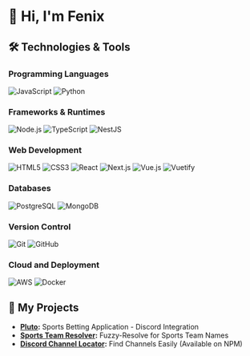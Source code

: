 # 👋 Hi, I'm Fenix

## 🛠️ Technologies & Tools

### Programming Languages
![JavaScript](https://img.shields.io/badge/-JavaScript-F7DF1E?logo=javascript&logoColor=white&style=flat-square)
![Python](https://img.shields.io/badge/-Python-3776AB?logo=python&logoColor=white&style=flat)

### Frameworks & Runtimes
![Node.js](https://img.shields.io/badge/-Node.js-339933?logo=node.js&logoColor=white&style=flat-square)
![TypeScript](https://img.shields.io/badge/-TypeScript-007ACC?logo=typescript&logoColor=white&style=flat-square)
![NestJS](https://img.shields.io/badge/-NestJS-E0234E?logo=nestjs&logoColor=white&style=flat-square)

### Web Development
![HTML5](https://img.shields.io/badge/-HTML5-E34F26?logo=html5&logoColor=white&style=flat-square)
![CSS3](https://img.shields.io/badge/-CSS3-1572B6?logo=css3&logoColor=white&style=flat-square)
![React](https://img.shields.io/badge/-React-61DAFB?logo=react&logoColor=white&style=flat-square)
![Next.js](https://img.shields.io/badge/-Next.js-000000?logo=next.js&logoColor=white&style=flat-square)
![Vue.js](https://img.shields.io/badge/-Vue.js-4FC08D?logo=vue.js&logoColor=white&style=flat-square)
![Vuetify](https://img.shields.io/badge/-Vuetify-1867C0?logo=vuetify&logoColor=white&style=flat-square)

### Databases
![PostgreSQL](https://img.shields.io/badge/-PostgreSQL-336791?logo=postgresql&logoColor=white&style=flat-square)
![MongoDB](https://img.shields.io/badge/-MongoDB-47A248?logo=mongodb&logoColor=white&style=flat-square)

### Version Control
![Git](https://img.shields.io/badge/-Git-F05032?logo=git&logoColor=white&style=flat-square)
![GitHub](https://img.shields.io/badge/-GitHub-181717?logo=github&logoColor=white&style=flat-square)

### Cloud and Deployment
![AWS](https://img.shields.io/badge/-AWS-232F3E?logo=amazon-aws&logoColor=white&style=flat-square)
![Docker](https://img.shields.io/badge/-Docker-2496ED?logo=docker&logoColor=white&style=flat-square)

## 🚀 My Projects

- **[Pluto](https://github.com/fearandesire/Pluto-Betting-Bot):** Sports Betting Application - Discord Integration
- **[Sports Team Resolver](https://github.com/fearandesire/resolve-team):** Fuzzy-Resolve for Sports Team Names
- **[Discord Channel Locator](https://github.com/fearandesire/discord-channel-locator):** Find Channels Easily (Available on NPM)
